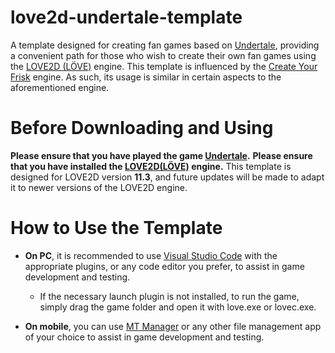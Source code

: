 # love2d-undertale-template
A template designed for creating fan games based on [Undertale](https://undertale.com/), providing a convenient path for those who wish to create their own fan games using the [LOVE2D (LÖVE)](https://love2d.org/) engine.
This template is influenced by the [Create Your Frisk](https://github.com/RhenaudTheLukark/CreateYourFrisk/) engine. As such, its usage is similar in certain aspects to the aforementioned engine.

# Before Downloading and Using
**Please ensure that you have played the game [Undertale](https://undertale.com/).**
**Please ensure that you have installed the [LOVE2D(LÖVE)](https://love2d.org/) engine.**
This template is designed for LOVE2D version **11.3**, and future updates will be made to adapt it to newer versions of the LOVE2D engine.

# How to Use the Template
- **On PC**, it is recommended to use [Visual Studio Code](https://code.visualstudio.com/) with the appropriate plugins, or any code editor you prefer, to assist in game development and testing.

    - If the necessary launch plugin is not installed, to run the game, simply drag the game folder and open it with love.exe or lovec.exe.

- **On mobile**, you can use [MT Manager](https://mt2.cn) or any other file management app of your choice to assist in game development and testing.
